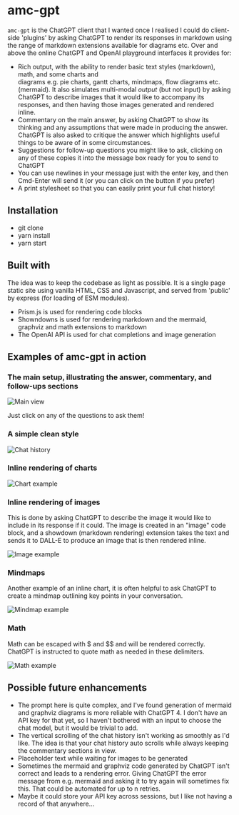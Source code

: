 # amc-gpt

`amc-gpt` is the ChatGPT client that I wanted once I realised I could do client-side 'plugins' by asking ChatGPT to render its responses in markdown using the range of markdown extensions available for diagrams etc. Over and above the online ChatGPT and OpenAI
playground interfaces it provides for:

* Rich output, with the ability to render basic text styles (markdown), math, and some charts and  
  diagrams e.g. pie charts, gantt charts, mindmaps, flow diagrams etc. (mermaid). It also simulates
  multi-modal *output* (but not input) by asking ChatGPT to describe images that it would like to accompany its responses, and then having those images generated and rendered inline.
* Commentary on the main answer, by asking ChatGPT to show its thinking and any assumptions that
  were made in producing the answer. ChatGPT is also asked to critique the answer which highlights useful things to be aware of in some circumstances.
* Suggestions for follow-up questions you might like to ask, clicking on any of these copies it into
  the message box ready for you to send to ChatGPT
* You can use newlines in your message just with the enter key, and then Cmd-Enter will send it (or you can click on the button if you prefer)
* A print stylesheet so that you can easily print your full chat history!

## Installation

* git clone
* yarn install
* yarn start

## Built with

The idea was to keep the codebase as light as possible. It is a single page static site using vanilla HTML, CSS and Javascript, and served from 'public' by express (for loading of ESM modules).

* Prism.js is used for rendering code blocks
* Showndowns is used for rendering markdown and the mermaid, graphviz and math extensions to markdown
* The OpenAI API is used for chat completions and image generation

## Examples of amc-gpt in action

### The main setup, illustrating the answer, commentary, and follow-ups sections

![Main view](screenshots/Asides.png)

Just click on any of the questions to ask them!

### A simple clean style

![Chat history](screenshots/CleanInterface.png)

### Inline rendering of charts

![Chart example](screenshots/InlineRenderingOfCharts.png)

### Inline rendering of images

This is done by asking ChatGPT to describe  the image it would like to include in its response if it
could. The image is created in an "image" code block, and a showdown (markdown rendering) extension
takes the text and sends it to DALL-E to produce an image that is then rendered inline.

![Image example](screenshots/InlineImageGeneration.png)

### Mindmaps

Another example of an inline chart, it is often helpful to ask ChatGPT to create a mindmap outlining
key points in your conversation.

![Mindmap example](screenshots/Mindmaps.png)

### Math

Math can be escaped with $ and $$ and will be rendered correctly. ChatGPT is instructed to quote math
as needed in these delimiters.

![Math example](screenshots/Math.png)

## Possible future enhancements

* The prompt here is quite complex, and I've found generation of mermaid and graphviz diagrams is
  more reliable with ChatGPT 4. I don't have an API key for that yet, so I haven't bothered with an 
  input to choose the chat model, but it would be trivial to add.
* The vertical scrolling of the chat history isn't working as smoothly as I'd like. The idea is
  that your chat history auto scrolls while always keeping the commentary sections in view.
* Placeholder text while waiting for images to be generated
* Sometimes the mermaid and graphviz code generated by ChatGPT isn't correct and leads to a rendering error. Giving ChatGPT the error message from e.g. mermaid and asking it to try again will sometimes fix this. That could be automated for up to n retries.
* Maybe it could store your API key across sessions, but I like not having a record of that anywhere...